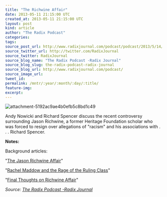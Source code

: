 ```yaml
---
title: "The Richwine Affair"
date: 2013-05-11 21:15:00 UTC
created_at: 2013-05-11 21:15:00 UTC
layout: post
kind: article
author: "The Radix Podcast"
categories: 
tags: 
source_post_url: http://www.radixjournal.com/podcast/podcast/2013/5/14/the-richwine-affiar
source_twitter_url: http://twitter.com/RadixJournal
source_twitter: RadixJournal
source_blog_name: "The Radix Podcast -Radix Journal"
source_blog_slug: the-radix-podcast-radix-journal
source_blog_url: http://www.radixjournal.com/podcast/
source_image_url: 
tweet_id:
permalink: /mntr/:year/:month/:day/:title/
feature-img: 
excerpt:
---
```

<img class="thumb-image" alt="attachment-5192ac9ae4b0efb5c8bd1c49" src="https://static1.squarespace.com/static/51c946cde4b0f05142538988/5298e223e4b008c3d680f470/5298e25be4b008c3d680f6c8/1385751299683/Witch-Trial.jpg?format=1000w">
          
        

        

      
    
    
  






<p>Andy Nowicki and Richard Spencer discuss the recent controversy surrounding Jason Richwine, a former Heritage Foundation scholar who was forced to resign over allegations of "racism" and his associations with . . . Richard Spencer. </p><p><strong>Notes: </strong></p><p>Background articles:</p><p>"<a href="http://www.npiamerica.org/uncategorized/the-jason-richwine-affair/">The Jason Richwine Affair</a>"</p><p>"<a href="http://www.npiamerica.org/uncategorized/rachel-maddow-and-the-rage-of-ruling-class/">Rachel Maddow and the Rage of the Ruling Class</a>"</p><p>"<a href="http://www.npiamerica.org/blog/final-thoughts-on-the-richwine-affair-video/">Final Thoughts on Richwine Affair</a>"</p><div class="">
    <i>Source: <a href="http://www.radixjournal.com/podcast/">The Radix Podcast -Radix Journal</a></i>
</div>
